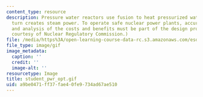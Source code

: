 ```yaml
---
content_type: resource
description: Pressure water reactors use fusion to heat pressurized water that in
  turn creates steam power. To operate safe nuclear power plants, accurate risk assessment
  and analysis of the costs and benefits must be part of the design process. (Image
  courtesy of Nuclear Regulatory Commission.)
file: /media/https%3A/open-learning-course-data-rc.s3.amazonaws.com/esd-72-engineering-risk-benefit-analysis-spring-2007/a9be0471ff37fae40fe9734ad67ae510_student_pwr_opt.gif
file_type: image/gif
image_metadata:
  caption: ''
  credit: ''
  image-alt: ''
resourcetype: Image
title: student_pwr_opt.gif
uid: a9be0471-ff37-fae4-0fe9-734ad67ae510
---
```


